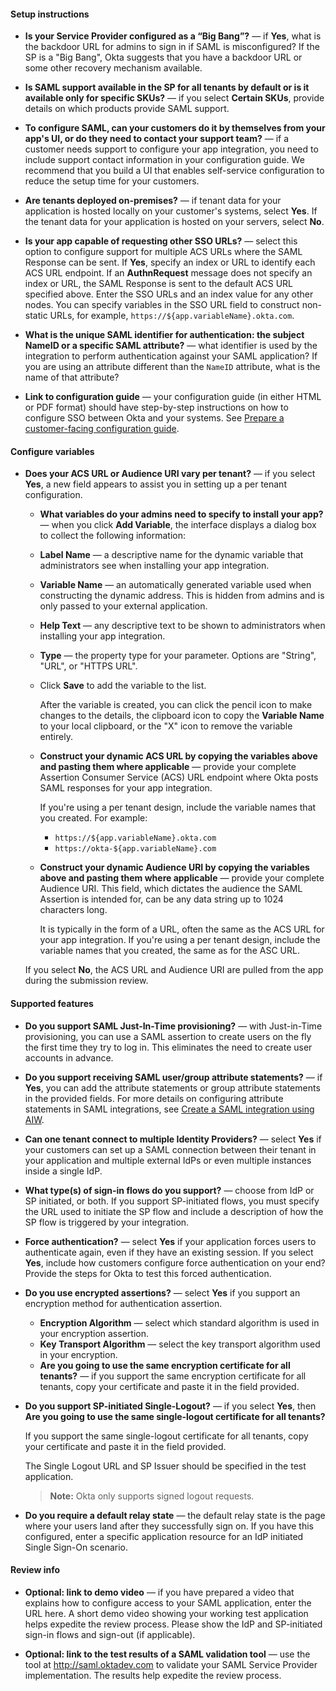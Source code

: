 #### Setup instructions

* **Is your Service Provider configured as a “Big Bang”?** &mdash; if **Yes**, what is the backdoor URL for admins to sign in if SAML is misconfigured? If the SP is a "Big Bang", Okta suggests that you have a backdoor URL or some other recovery mechanism available.

* **Is SAML support available in the SP for all tenants by default or is it available only for specific SKUs?** &mdash; if you select **Certain SKUs**, provide details on which products provide SAML support.

* **To configure SAML, can your customers do it by themselves from your app's UI, or do they need to contact your support team?** &mdash; if a customer needs support to configure your app integration, you need to include support contact information in your configuration guide. We recommend that you build a UI that enables self-service configuration to reduce the setup time for your customers.

* **Are tenants deployed on-premises?** &mdash; if tenant data for your application is hosted locally on your customer's systems, select **Yes**. If the tenant data for your application is hosted on your servers, select **No**.

* **Is your app capable of requesting other SSO URLs?** &mdash; select this option to configure support for multiple ACS URLs where the SAML Response can be sent. If **Yes**, specify an index or URL to identify each ACS URL endpoint. If an **AuthnRequest** message does not specify an index or URL, the SAML Response is sent to the default ACS URL specified above. Enter the SSO URLs and an index value for any other nodes. You can specify variables in the SSO URL field to construct non-static URLs, for example, `https://${app.variableName}.okta.com`.

* **What is the unique SAML identifier for authentication: the subject NameID or a specific SAML attribute?** &mdash; what identifier is used by the integration to perform authentication against your SAML application? If you are using an attribute different than the `NameID` attribute, what is the name of that attribute?

* **Link to configuration guide** &mdash; your configuration guide (in either HTML or PDF format) should have step-by-step instructions on how to configure SSO between Okta and your systems. See [Prepare a customer-facing configuration guide](/docs/guides/submit-app/create-guide).

#### Configure variables

* **Does your ACS URL or Audience URI vary per tenant?** &mdash; if you select **Yes**, a new field appears to assist you in setting up a per tenant configuration.
  * **What variables do your admins need to specify to install your app?** &mdash; when you click **Add Variable**, the interface displays a dialog box to collect the following information:
  * **Label Name** &mdash; a descriptive name for the dynamic variable that administrators see when installing your app integration.
  * **Variable Name** &mdash; an automatically generated variable used when constructing the dynamic address. This is hidden from admins and is only passed to your external application.
  * **Help Text** &mdash; any descriptive text to be shown to administrators when installing your app integration.
  * **Type** &mdash; the property type for your parameter. Options are "String", "URL", or "HTTPS URL".
  * Click **Save** to add the variable to the list.

    After the variable is created, you can click the pencil icon to make changes to the details, the clipboard icon to copy the **Variable Name** to your local clipboard, or the "X" icon to remove the variable entirely.

  * **Construct your dynamic ACS URL by copying the variables above and pasting them where applicable** &mdash; provide your complete Assertion Consumer Service (ACS) URL endpoint where Okta posts SAML responses for your app integration.
  
    If you're using a per tenant design, include the variable names that you created. For example:
    * `https://${app.variableName}.okta.com`
    * `https://okta-${app.variableName}.com`

  * **Construct your dynamic Audience URI by copying the variables above and pasting them where applicable** &mdash; provide your complete Audience URI. This field, which dictates the audience the SAML Assertion is intended for, can be any data string up to 1024 characters long.

    It is typically in the form of a URL, often the same as the ACS URL for your app integration. If you're using a per tenant design, include the variable names that you created, the same as for the ASC URL.

  If you select **No**, the ACS URL and Audience URI are pulled from the app during the submission review.

#### Supported features

* **Do you support SAML Just-In-Time provisioning?** &mdash; with Just-in-Time provisioning, you can use a SAML assertion to create users on the fly the first time they try to log in. This eliminates the need to create user accounts in advance.

* **Do you support receiving SAML user/group attribute statements?** &mdash; if **Yes**, you can add the attribute statements or group attribute statements in the provided fields. For more details on configuring attribute statements in SAML integrations, see [Create a SAML integration using AIW](https://help.okta.com/en/prod/okta_help_CSH.htm#ext_Apps_App_Integration_Wizard-saml).

* **Can one tenant connect to multiple Identity Providers?** &mdash; select **Yes** if your customers can set up a SAML connection between their tenant in your application and multiple external IdPs or even multiple instances inside a single IdP.

* **What type(s) of sign-in flows do you support?** &mdash; choose from IdP or SP initiated, or both. If you support SP-initiated flows, you must specify the URL used to initiate the SP flow and include a description of how the SP flow is triggered by your integration.

* **Force authentication?** &mdash; select **Yes** if your application forces users to authenticate again, even if they have an existing session. If you select **Yes**, include how customers configure force authentication on your end? Provide the steps for Okta to test this forced authentication.

* **Do you use encrypted assertions?** &mdash; select **Yes** if you support an encryption method for authentication assertion.

  * **Encryption Algorithm** &mdash; select which standard algorithm is used in your encryption assertion.
  * **Key Transport Algorithm** &mdash; select the key transport algorithm used in your encryption.
  * **Are you going to use the same encryption certificate for all tenants?** &mdash; if you support the same encryption certificate for all tenants, copy your certificate and paste it in the field provided.

* **Do you support SP-initiated Single-Logout?** &mdash; if you select **Yes**, then **Are you going to use the same single-logout certificate for all tenants?**

    If you support the same single-logout certificate for all tenants, copy your certificate and paste it in the field provided.

    The Single Logout URL and SP Issuer should be specified in the test application.

    >**Note:** Okta only supports signed logout requests.

* **Do you require a default relay state** &mdash; the default relay state is the page where your users land after they successfully sign on. If you have this configured, enter a specific application resource for an IdP initiated Single Sign-On scenario.

#### Review info

* **Optional: link to demo video** &mdash; if you have prepared a video that explains how to configure access to your SAML application, enter the URL here. A short demo video showing your working test application helps expedite the review process. Please show the IdP and SP-initiated sign-in flows and sign-out (if applicable).

* **Optional: link to the test results of a SAML validation tool** &mdash; use the tool at <http://saml.oktadev.com> to validate your SAML Service Provider implementation. The results help expedite the review process.
